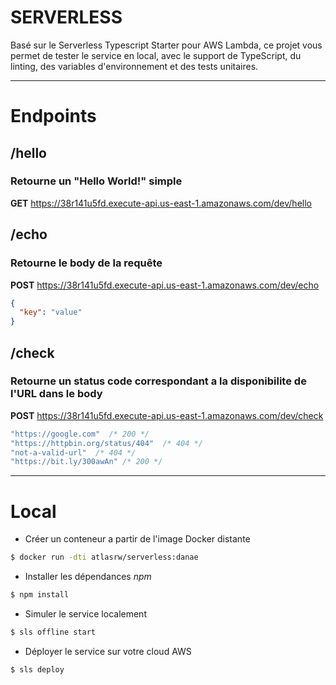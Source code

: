 # **SERVERLESS**

Basé sur le Serverless Typescript Starter pour AWS Lambda, ce projet vous permet de tester le service en local, avec le support de TypeScript, du linting, des variables d'environnement et des tests unitaires.

---

# Endpoints

## **/hello**
### Retourne un "Hello World!" simple
**GET** https://38r141u5fd.execute-api.us-east-1.amazonaws.com/dev/hello

## **/echo**
### Retourne le body de la requête
**POST** https://38r141u5fd.execute-api.us-east-1.amazonaws.com/dev/echo
``` json
{
  "key": "value"
}
```

## **/check**
### Retourne un status code correspondant a la disponibilite de l'URL dans le body

**POST** https://38r141u5fd.execute-api.us-east-1.amazonaws.com/dev/check
``` js
"https://google.com"  /* 200 */
"https://httpbin.org/status/404"  /* 404 */
"not-a-valid-url"  /* 404 */
"https://bit.ly/300awAn" /* 200 */
```

---

# Local

- Créer un conteneur a partir de l'image Docker distante
``` bash
$ docker run -dti atlasrw/serverless:danae
```

- Installer les dépendances *npm*
``` bash
$ npm install
```

- Simuler le service localement
``` bash
$ sls offline start
```

- Déployer le service sur votre cloud AWS
``` bash
$ sls deploy
```
